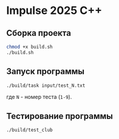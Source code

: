 # Impulse 2025 C++

## Сборка проекта

```bash
chmod +x build.sh
./build.sh
```

## Запуск программы
```bash
./build/task input/test_N.txt
```
где ```N``` - номер теста (```1-9```).

## Тестирование программы
```bash
./build/test_club
```

